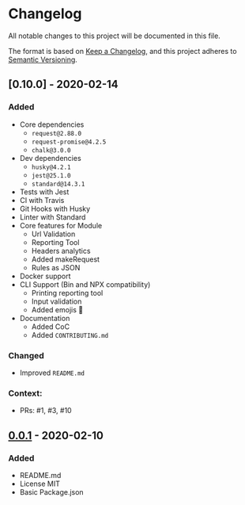 # Changelog

All notable changes to this project will be documented in this file.

The format is based on [Keep a Changelog](https://keepachangelog.com/en/1.0.0/),
and this project adheres to [Semantic Versioning](https://semver.org/spec/v2.0.0.html).

## [0.10.0] - 2020-02-14

### Added

- Core dependencies
  - `request@2.88.0`
  - `request-promise@4.2.5`
  - `chalk@3.0.0`
- Dev dependencies
  - `husky@4.2.1`
  - `jest@25.1.0`
  - `standard@14.3.1`
- Tests with Jest
- CI with Travis
- Git Hooks with Husky
- Linter with Standard
- Core features for Module
  - Url Validation
  - Reporting Tool
  - Headers analytics
  - Added makeRequest
  - Rules as JSON
- Docker support
- CLI Support (Bin and NPX compatibility)
  - Printing reporting tool
  - Input validation
  - Added emojis 🎉
- Documentation
  - Added CoC
  - Added `CONTRIBUTING.md`

### Changed

- Improved `README.md`


### Context:
- PRs: #1, #3, #10

## [0.0.1] - 2020-02-10

### Added

- README.md
- License MIT
- Basic Package.json

[Unreleased]: https://github.com/ulisesgascon/check-my-headers/compare/v1.0.0...HEAD
[0.0.1]: https://github.com/ulisesgascon/check-my-headers/releases/tag/v0.0.1